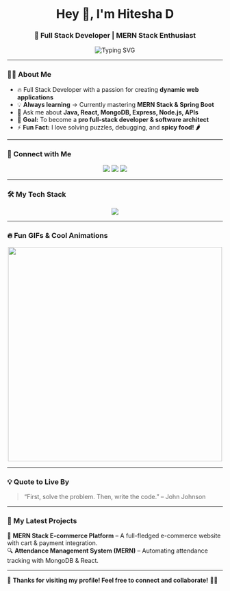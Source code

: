 <h1 align="center">Hey 👋, I'm Hitesha D</h1>
<h3 align="center">🚀 Full Stack Developer | MERN Stack Enthusiast</h3>

<p align="center">
  <img src="https://readme-typing-svg.herokuapp.com?font=Fira+Code&pause=1000&color=F7B801&width=435&lines=Code%2C+Build%2C+Repeat...;Passionate+about+Tech!+🚀;MERN+Stack+%7C+Java+%7C+Spring+Boot" alt="Typing SVG" />
</p>

---

### **🙋‍♀️ About Me**  
- 🔥 Full Stack Developer with a passion for creating **dynamic web applications**  
- 💡 **Always learning** → Currently mastering **MERN Stack & Spring Boot**  
- 💬 Ask me about **Java, React, MongoDB, Express, Node.js, APIs**  
- 🎯 **Goal:** To become a **pro full-stack developer & software architect**  
- ⚡ **Fun Fact:** I love solving puzzles, debugging, and **spicy food! 🌶️**  

---

### **📢 Connect with Me**  
<p align="center">
  <a href="www.linkedin.com/in/hitesha-d-4b416a242"><img src="https://img.shields.io/badge/LinkedIn-0077B5?style=for-the-badge&logo=linkedin&logoColor=white"></a>
  <a href="https://github.com/hiteshhhhhhhhhh"><img src="https://img.shields.io/badge/GitHub-181717?style=for-the-badge&logo=github&logoColor=white"></a>
  <a href="mailto:hitesh.dinesh03@gmail.com"><img src="https://img.shields.io/badge/Gmail-D14836?style=for-the-badge&logo=gmail&logoColor=white"></a>
</p>

---

### **🛠️ My Tech Stack**
<p align="center">
  <img src="https://skillicons.dev/icons?i=html,css,js,react,nodejs,express,mongodb,java,spring,git,github,vscode" />
</p>

---

### **🔥 Fun GIFs & Cool Animations**
<p align="center">
  <img src="https://media.giphy.com/media/qgQUggAC3Pfv687qPC/giphy.gif" width="500">
</p>

---

### **💡 Quote to Live By**
> “First, solve the problem. Then, write the code.” – John Johnson  

---

### **📌 My Latest Projects**
🚀 **MERN Stack E-commerce Platform** – A full-fledged e-commerce website with cart & payment integration.  
🔍 **Attendance Management System (MERN)** – Automating attendance tracking with MongoDB & React.   

---

💖 **Thanks for visiting my profile! Feel free to connect and collaborate!** 🚀✨  

